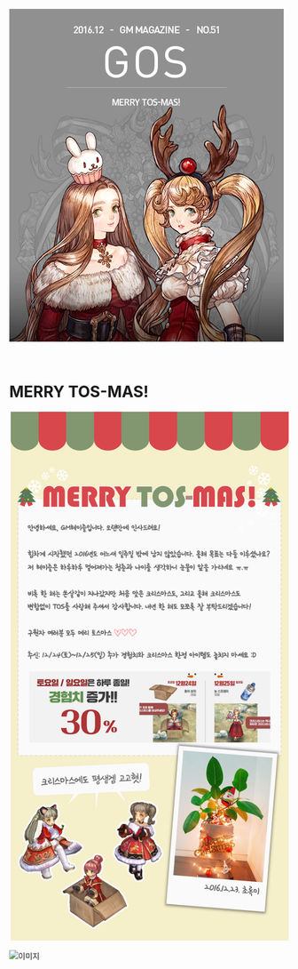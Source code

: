 ![이미지](./images/tos-mas00.jpg)

&nbsp;

# MERRY TOS-MAS!

![이미지](./images/tos-mas01.png)

![이미지](./images/tos-mas02.png)